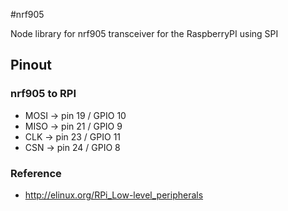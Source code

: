 #nrf905

Node library for nrf905 transceiver for the RaspberryPI using SPI


## Pinout


### nrf905 to RPI

* MOSI -> pin 19 / GPIO 10
* MISO -> pin 21 / GPIO 9
* CLK -> pin 23 / GPIO 11
* CSN -> pin 24 / GPIO 8


### Reference

* http://elinux.org/RPi_Low-level_peripherals
